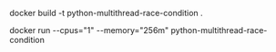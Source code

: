 docker build -t python-multithread-race-condition .

docker run --cpus="1" --memory="256m" python-multithread-race-condition